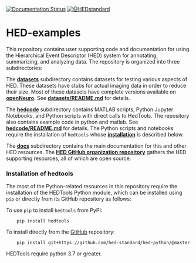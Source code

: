 [![Documentation Status](https://readthedocs.org/projects/hed-examples/badge/?version=latest)](https://www.hed-resources.org/en/latest/?badge=latest)
[![@HEDstandard](http://img.shields.io/twitter/follow/hedstandard.svg?style=social)](https://twitter.com/HEDstandard)

# HED-examples
This repository contains user supporting code and documentation
for using the Hierarchical Event Descriptor (HED) system for
annotating, summarizing, and analyzing data.
The repository is organized into three subdirectories:

The [**datasets**](https://github.com/hed-standard/hed-examples/tree/main/datasets)
subdirectory contains datasets for testing various aspects of HED.
These datasets have stubs for actual imaging data in order to reduce their size.
Most of these datasets have complete versions available on 
[**openNeuro**](https://openneuro.org/).
See [**datasets/README.md**](./datasets/README.md) for details.

The [**hedcode**](https://github.com/hed-standard/hed-examples/tree/main/hedcode)
subdirectory contains MATLAB scripts, Python Jupyter Notebooks,
and Python scripts with direct calls to HedTools.
The repository also contains example code in python and matlab. 
See [**hedcode/README.md**](src/README.md) for details.
The Python scripts and notebooks require the installation of
`hedtools` whose [**installation**](./README.md#installation-of-hedtools)
is described below.

The [**docs**](https://github.com/hed-standard/hed-examples/tree/main/docs)
subdirectory contains the main documentation for this and other HED resources.
The [**HED GitHub organization repository**](https://github.com/hed-standard/)
gathers the HED supporting resources, all of which are open source.


### Installation of hedtools

The most of the Python-related resources in this repository
require the installation of the HEDTools Python module, which can be
installed using `pip` or directly from its GitHub repository as follows:

To use `pip` to install `hedtools` from PyPI:

   ```
       pip install hedtools
   ```

To install directly from the 
[GitHub](https://github.com/hed-standard/hed-python) repository:

   ```
       pip install git+https://github.com/hed-standard/hed-python/@master
   ```

HEDTools require python 3.7 or greater.
